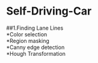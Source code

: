 # Self-Driving-Car

##1.Finding Lane Lines   
 *Color selection     
 *Region masking     
 *Canny edge detection  
 *Hough Transformation   
